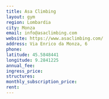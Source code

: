 ```yaml
---
title: Asa Climbing
layout: gym
region: Lombardia
city: Monza
email: info@asaclimbing.com
website: https://www.asaclimbing.com/
address: Via Enrico da Monza, 6
phone: 
latitude: 45.5848441
longitude: 9.2841225
annual_fee: 
ingress_price: 
structures: 
monthly_subscription_price: 
rent: 
---
```



